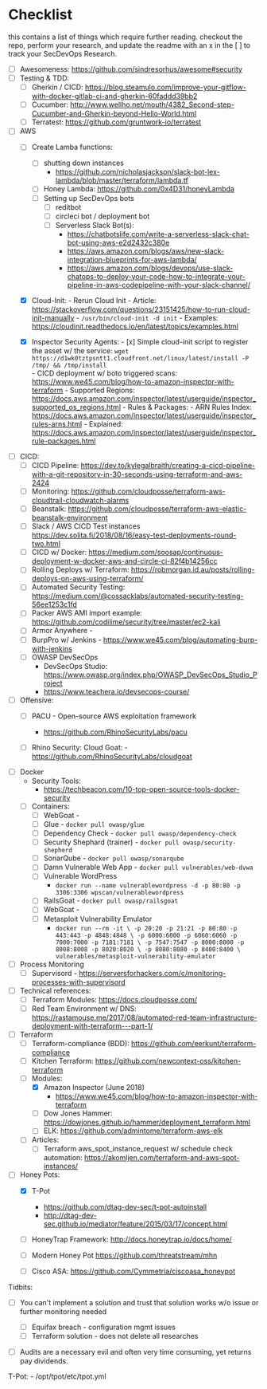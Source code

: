 # Checklist

this contains a list of things which require further reading.  checkout the repo, perform your research, and update the readme with an x in the [ ] to track your SecDevOps Research.

- [ ] Awesomeness: https://github.com/sindresorhus/awesome#security
- [ ] Testing & TDD: 
    - [ ] Gherkin / CICD:  https://blog.steamulo.com/improve-your-gitflow-with-docker-gitlab-ci-and-gherkin-60faddd39bb2
    - [ ] Cucumber: http://www.wellho.net/mouth/4382_Second-step-Cucumber-and-Gherkin-beyond-Hello-World.html
    - [ ] Terratest: https://github.com/gruntwork-io/terratest

- [ ] AWS 
    - [ ] Create Lamba functions:
        - [ ] shutting down instances
            - https://github.com/nicholasjackson/slack-bot-lex-lambda/blob/master/terraform/lambda.tf
        - [ ] Honey Lambda: https://github.com/0x4D31/honeyLambda   
        - [ ] Setting up SecDevOps bots 
            - [ ] reditbot 
            - [ ] circleci bot / deployment bot 
            - [ ] Serverless Slack Bot(s):
                - https://chatbotslife.com/write-a-serverless-slack-chat-bot-using-aws-e2d2432c380e
                - https://aws.amazon.com/blogs/aws/new-slack-integration-blueprints-for-aws-lambda/
                - https://aws.amazon.com/blogs/devops/use-slack-chatops-to-deploy-your-code-how-to-integrate-your-pipeline-in-aws-codepipeline-with-your-slack-channel/
     - [x] Cloud-Init:
            - Rerun Cloud Init 
                - Article: https://stackoverflow.com/questions/23151425/how-to-run-cloud-init-manually
                - `/usr/bin/cloud-init -d init`
            - Examples: https://cloudinit.readthedocs.io/en/latest/topics/examples.html
            
    - [x] Inspector Security Agents:
            - [x] Simple cloud-init script to register the asset w/ the service:
                `wget https://d1wk0tztpsntt1.cloudfront.net/linux/latest/install -P /tmp/ && /tmp/install`    
            - CICD deployment w/ boto triggered scans: https://www.we45.com/blog/how-to-amazon-inspector-with-terraform
            - Supported Regions: https://docs.aws.amazon.com/inspector/latest/userguide/inspector_supported_os_regions.html
            - Rules & Packages: 
                - ARN Rules Index: https://docs.aws.amazon.com/inspector/latest/userguide/inspector_rules-arns.html
                - Explained: https://docs.aws.amazon.com/inspector/latest/userguide/inspector_rule-packages.html

- [ ] CICD:
    - [ ] CICD Pipeline:                    https://dev.to/kylegalbraith/creating-a-cicd-pipeline-with-a-git-repository-in-30-seconds-using-terraform-and-aws-2424
    - [ ] Monitoring:                       https://github.com/cloudposse/terraform-aws-cloudtrail-cloudwatch-alarms 
    - [ ] Beanstalk:                        https://github.com/cloudposse/terraform-aws-elastic-beanstalk-environment
    - [ ] Slack / AWS CICD Test instances   https://dev.solita.fi/2018/08/16/easy-test-deployments-round-two.html
    - [ ] CICD w/ Docker:                   https://medium.com/soosap/continuous-deployment-w-docker-aws-and-circle-ci-82f4b14256cc
    - [ ] Rolling Deploys w/ Terraform:     https://robmorgan.id.au/posts/rolling-deploys-on-aws-using-terraform/
    - [ ] Automated Security Testing:       https://medium.com/@cossacklabs/automated-security-testing-56ee1253c1fd
    - [ ] Packer AWS AMI import example:    https://github.com/codilime/security/tree/master/ec2-kali  
    - [ ] Armor Anywhere -  
    - [ ] BurpPro w/ Jenkins -              https://www.we45.com/blog/automating-burp-with-jenkins
    - [ ] OWASP DevSecOps 
        - DevSecOps Studio: https://www.owasp.org/index.php/OWASP_DevSecOps_Studio_Project
        - https://www.teachera.io/devsecops-course/

- [ ] Offensive:
  - [ ] PACU - Open-source AWS exploitation framework 
    - https://github.com/RhinoSecurityLabs/pacu
  - [ ] Rhino Security: Cloud Goat:
        - https://github.com/RhinoSecurityLabs/cloudgoat
        

- [ ] Docker 
    - Security Tools:
        - https://techbeacon.com/10-top-open-source-tools-docker-security
    - [ ] Containers: 
        - [ ] WebGoat -
        - [ ] Glue - `docker pull owasp/glue`
        - [ ] Dependency Check - `docker pull owasp/dependency-check`
        - [ ] Security Shephard (trainer) - `docker pull owasp/security-shepherd`
        - [ ] SonarQube - `docker pull owasp/sonarqube`
        - [ ] Damn Vulnerable Web App - `docker pull vulnerables/web-dvwa`
        - [ ] Vulnerable WordPress 
            - `docker run --name vulnerablewordpress -d -p 80:80 -p 3306:3306 wpscan/vulnerablewordpress`
        - [ ] RailsGoat - `docker pull owasp/railsgoat`
        - [ ] WebGoat -
        - [ ] Metasploit Vulnerability Emulator 
            - `docker run --rm -it \
              -p 20:20 -p 21:21 -p 80:80 -p 443:443 -p 4848:4848 \
              -p 6000:6000 -p 6060:6060 -p 7000:7000 -p 7181:7181 \
              -p 7547:7547 -p 8000:8000 -p 8008:8008 -p 8020:8020 \
              -p 8080:8080 -p 8400:8400 \
              vulnerables/metasploit-vulnerability-emulator`
        


- [ ] Process Monitoring    
    - [ ] Supervisord - https://serversforhackers.com/c/monitoring-processes-with-supervisord
    
- [ ] Technical references:
    - [ ] Terraform Modules: https://docs.cloudposse.com/
    - [ ] Red Team Environment w/ DNS: https://rastamouse.me/2017/08/automated-red-team-infrastructure-deployment-with-terraform---part-1/

- [ ] Terraform 
    - [ ] Terraform-compliance (BDD): https://github.com/eerkunt/terraform-compliance
    - [ ] Kitchen Terraform: https://github.com/newcontext-oss/kitchen-terraform 
    - [ ] Modules: 
        - [x] Amazon Inspector (June 2018) 
            - https://www.we45.com/blog/how-to-amazon-inspector-with-terraform
        - [ ] Dow Jones Hammer: https://dowjones.github.io/hammer/deployment_terraform.html
        - [ ] ELK: https://github.com/admintome/terraform-aws-elk
    - [ ] Articles: 
        - [ ] Terraform aws_spot_instance_request w/ schedule check automation: https://akomljen.com/terraform-and-aws-spot-instances/
    
- [ ] Honey Pots:
    - [x] T-Pot 
        - https://github.com/dtag-dev-sec/t-pot-autoinstall
        - http://dtag-dev-sec.github.io/mediator/feature/2015/03/17/concept.html
    - [ ] HoneyTrap Framework: http://docs.honeytrap.io/docs/home/ 
    - [ ] Modern Honey Pot https://github.com/threatstream/mhn
    - [ ] Cisco ASA: https://github.com/Cymmetria/ciscoasa_honeypot


Tidbits: 
- [ ] You can't implement a solution and trust that solution works w/o issue or further monitoring needed
    - [ ] Equifax breach - configuration mgmt issues
    - [ ] Terraform solution - does not delete all researches
- [ ] Audits are a necessary evil and often very time consuming, yet returns pay dividends.  


T-Pot:
    - /opt/tpot/etc/tpot.yml